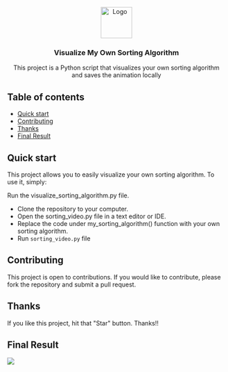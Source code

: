 <p align="center">
  <a href="https://example.com/">
    <img src="https://upload.wikimedia.org/wikipedia/en/thumb/3/37/Jumpman_logo.svg/1200px-Jumpman_logo.svg.png" alt="Logo" width=72 height=72>
  </a>

  <h3 align="center">Visualize My Own Sorting Algorithm</h3>

  <p align="center">
    This project is a Python script that visualizes your own sorting algorithm and saves the animation locally
    <br>
   
  </p>
</p>


## Table of contents

- [Quick start](#quick-start)
- [Contributing](#contributing)
- [Thanks](#thanks)
- [Final Result](#final-result)


## Quick start

This project allows you to easily visualize your own sorting algorithm. To use it, simply:



Run the visualize_sorting_algorithm.py file.


- Clone the repository to your computer.
- Open the sorting_video.py file in a text editor or IDE.
- Replace the code under my_sorting_algorithm() function with your own sorting algorithm.
- Run `sorting_video.py` file

## Contributing

This project is open to contributions. If you would like to contribute, please fork the repository and submit a pull request.

## Thanks

If you like this project, hit that "Star" button. Thanks!! 

## Final Result

[![](https://github.com/githuberuser/Visualize-My-Own-Sorting-Algorithm/raw/main/my_sorting_algorithm.gif)](https://youtu.be/eXWidZiZQLE)
